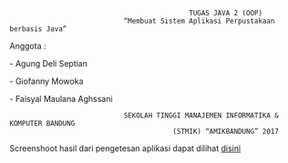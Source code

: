                                                TUGAS JAVA 2 (OOP)
                                “Membuat Sistem Aplikasi Perpustakaan berbasis Java”



<p> Anggota : </p>
</p>          - Agung Deli Septian </p>
<p>           - Giofanny Mowoka    </p>
<p>           - Faisyal Maulana Aghssani </p>          
          
          
                                SEKOLAH TINGGI MANAJEMEN INFORMATIKA & KOMPUTER BANDUNG
                                            (STMIK) “AMIKBANDUNG” 2017


Screenshoot hasil dari pengetesan aplikasi dapat dilihat [disini](https://drive.google.com/open?id=0B2PPe_60sUQwUzF5NTNNWEtjelR4S3ZqcExVZGJ5S19CRG5Z)
